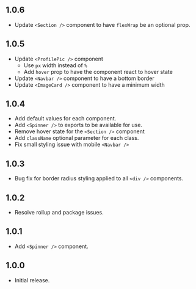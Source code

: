 ## 1.0.6

- Update `<Section />` component to have `flexWrap` be an optional prop.

## 1.0.5

- Update `<ProfilePic />` component
  - Use `px` width instead of `%`
  - Add `hover` prop to have the component react to hover state
- Update `<Navbar />` component to have a bottom border
- Update `<ImageCard />` component to have a minimum width

## 1.0.4

- Add default values for each component.
- Add `<Spinner />` to exports to be available for use.
- Remove hover state for the `<Section />` component
- Add `className` optional parameter for each class.
- Fix small styling issue with mobile `<Navbar />`

## 1.0.3

- Bug fix for border radius styling applied to all `<div />` components.

## 1.0.2

- Resolve rollup and package issues.

## 1.0.1

- Add `<Spinner />` component.

## 1.0.0

- Initial release.
